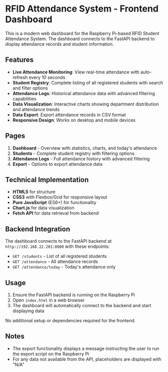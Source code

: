 # RFID Attendance System - Frontend Dashboard

This is a modern web dashboard for the Raspberry Pi-based RFID Student Attendance System. The dashboard connects to the FastAPI backend to display attendance records and student information.

## Features

- **Live Attendance Monitoring**: View real-time attendance with auto-refresh every 10 seconds
- **Student Registry**: Complete listing of all registered students with search and filter options
- **Attendance Logs**: Historical attendance data with advanced filtering capabilities
- **Data Visualization**: Interactive charts showing department distribution and attendance trends
- **Data Export**: Export attendance records in CSV format
- **Responsive Design**: Works on desktop and mobile devices

## Pages

1. **Dashboard** - Overview with statistics, charts, and today's attendance
2. **Students** - Complete student registry with filtering options
3. **Attendance Logs** - Full attendance history with advanced filtering
4. **Export** - Options to export attendance data

## Technical Implementation

- **HTML5** for structure
- **CSS3** with Flexbox/Grid for responsive layout
- **Pure JavaScript** (ES6+) for functionality
- **Chart.js** for data visualization
- **Fetch API** for data retrieval from backend

## Backend Integration

The dashboard connects to the FastAPI backend at `http://192.168.22.201:8000` with these endpoints:

- `GET /students` - List of all registered students
- `GET /attendance` - All attendance records
- `GET /attendance/today` - Today's attendance only

## Usage

1. Ensure the FastAPI backend is running on the Raspberry Pi
2. Open `index.html` in a web browser
3. The dashboard will automatically connect to the backend and start displaying data

No additional setup or dependencies required for the frontend.

## Notes

- The export functionality displays a message instructing the user to run the export script on the Raspberry Pi
- For any data not available from the API, placeholders are displayed with "N/A"
